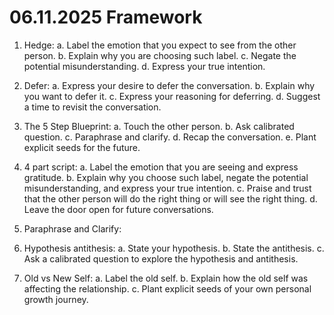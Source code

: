 # 06.11.2025 Framework

1. Hedge:
a. Label the emotion that you expect to see from the other person.
b. Explain why you are choosing such label.
c. Negate the potential misunderstanding.
d. Express your true intention.

2. Defer:
a. Express your desire to defer the conversation.
b. Explain why you want to defer it.
c. Express your reasoning for deferring.
d. Suggest a time to revisit the conversation.

3. The 5 Step Blueprint:
a. Touch the other person.
b. Ask calibrated question.
c. Paraphrase and clarify.
d. Recap the conversation.
e. Plant explicit seeds for the future.

4. 4 part script:
a. Label the emotion that you are seeing and express gratitude.
b. Explain why you choose such label, negate the potential misunderstanding, and express your true intention.
c. Praise and trust that the other person will do the right thing or will see the right thing.
d. Leave the door open for future conversations.

5. Paraphrase and Clarify:

6. Hypothesis antithesis:
a. State your hypothesis.
b. State the antithesis.
c. Ask a calibrated question to explore the hypothesis and antithesis.

7. Old vs New Self:
a. Label the old self.
b. Explain how the old self was affecting the relationship.
c. Plant explicit seeds of your own personal growth journey.

